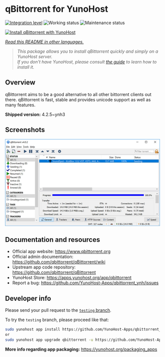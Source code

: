 <!--
N.B.: This README was automatically generated by <https://github.com/YunoHost/apps/tree/master/tools/readme_generator>
It shall NOT be edited by hand.
-->

# qBittorrent for YunoHost

[![Integration level](https://apps.yunohost.org/badge/integration/qbittorrent)](https://ci-apps.yunohost.org/ci/apps/qbittorrent/)
![Working status](https://apps.yunohost.org/badge/state/qbittorrent)
![Maintenance status](https://apps.yunohost.org/badge/maintained/qbittorrent)

[![Install qBittorrent with YunoHost](https://install-app.yunohost.org/install-with-yunohost.svg)](https://install-app.yunohost.org/?app=qbittorrent)

*[Read this README in other languages.](./ALL_README.md)*

> *This package allows you to install qBittorrent quickly and simply on a YunoHost server.*  
> *If you don't have YunoHost, please consult [the guide](https://yunohost.org/install) to learn how to install it.*

## Overview

qBittorrent aims to be a good alternative to all other bittorrent clients out there. qBittorrent is fast, stable and provides unicode support as well as many features.

**Shipped version:** 4.2.5~ynh3

## Screenshots

![Screenshot of qBittorrent](./doc/screenshots/qbittorrent.jpg)

## Documentation and resources

- Official app website: <https://www.qbittorrent.org>
- Official admin documentation: <https://github.com/qbittorrent/qBittorrent/wiki>
- Upstream app code repository: <https://github.com/qbittorrent/qBittorrent>
- YunoHost Store: <https://apps.yunohost.org/app/qbittorrent>
- Report a bug: <https://github.com/YunoHost-Apps/qbittorrent_ynh/issues>

## Developer info

Please send your pull request to the [`testing` branch](https://github.com/YunoHost-Apps/qbittorrent_ynh/tree/testing).

To try the `testing` branch, please proceed like that:

```bash
sudo yunohost app install https://github.com/YunoHost-Apps/qbittorrent_ynh/tree/testing --debug
or
sudo yunohost app upgrade qbittorrent -u https://github.com/YunoHost-Apps/qbittorrent_ynh/tree/testing --debug
```

**More info regarding app packaging:** <https://yunohost.org/packaging_apps>
